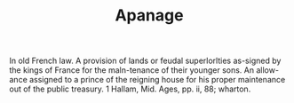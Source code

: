 ---
title: Apanage
permalink: "/definitions/apanage.html"
body: In old French law. A provision of lands or feudal superlorlties as-signed by
  the kings of France for the maln-tenance of their younger sons. An allow-ance assigned
  to a prince of the reigning house for his proper maintenance out of the public treasury.
  1 Hallam, Mid. Ages, pp. ii, 88; wharton.
published_at: '2018-07-07'
layout: post
---